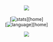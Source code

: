 <h1 align="center"> <a href="https://sunguoqi.com/"> <img src="https://readme-typing-svg.herokuapp.com/?lines=console.log(%22Hello%2C%20World!%22);大磊祝您今天愉快!&center=true&size=27"> </a> </h1>
<div align='center'>
  
[![stats]][home]  
[![language]][home]  

</div>

[stats]: https://github-readme-stats.vercel.app/api?username=ZHYxulei&locale=cn&show_icons=true&include_all_commits=true&theme=transparentinclude_all_commits=true&theme=transparent
[language]: https://github-readme-stats.vercel.app/api/top-langs?username=ZHYxulei&locale=cn&show_icons=true&theme=transparent&card_width=470
<div align="center"> <img src="https://activity-graph.herokuapp.com/graph?username=ZHYxulei&theme=xcode" /> </div>
